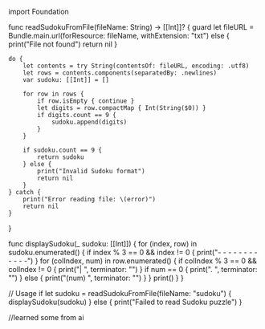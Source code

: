 

import Foundation

func readSudokuFromFile(fileName: String) -> [[Int]]? {
    guard let fileURL = Bundle.main.url(forResource: fileName, withExtension: "txt") else {
        print("File not found")
        return nil
    }
    
    do {
        let contents = try String(contentsOf: fileURL, encoding: .utf8)
        let rows = contents.components(separatedBy: .newlines)
        var sudoku: [[Int]] = []
        
        for row in rows {
            if row.isEmpty { continue }
            let digits = row.compactMap { Int(String($0)) }
            if digits.count == 9 {
                sudoku.append(digits)
            }
        }
        
        if sudoku.count == 9 {
            return sudoku
        } else {
            print("Invalid Sudoku format")
            return nil
        }
    } catch {
        print("Error reading file: \(error)")
        return nil
    }
}

func displaySudoku(_ sudoku: [[Int]]) {
    for (index, row) in sudoku.enumerated() {
        if index % 3 == 0 && index != 0 {
            print("- - - - - - - - - - - -")
        }
        for (colIndex, num) in row.enumerated() {
            if colIndex % 3 == 0 && colIndex != 0 {
                print("| ", terminator: "")
            }
            if num == 0 {
                print(". ", terminator: "")
            } else {
                print("\(num) ", terminator: "")
            }
        }
        print()
    }
}

// Usage
if let sudoku = readSudokuFromFile(fileName: "sudoku") {
    displaySudoku(sudoku)
} else {
    print("Failed to read Sudoku puzzle")
}

//learned some from ai
